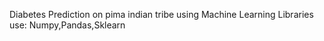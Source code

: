 Diabetes Prediction on pima indian tribe using Machine Learning 
Libraries use: Numpy,Pandas,Sklearn
